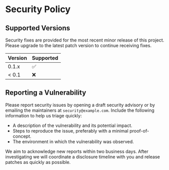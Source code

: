 # Security Policy

## Supported Versions

Security fixes are provided for the most recent minor release of this project.  Please upgrade to the latest patch version to continue receiving fixes.

| Version | Supported          |
| ------- | ------------------ |
| 0.1.x   | :white_check_mark: |
| < 0.1   | :x:                |

## Reporting a Vulnerability

Please report security issues by opening a draft security advisory or by emailing the maintainers at `security@example.com`.  Include the following information to help us triage quickly:

* A description of the vulnerability and its potential impact.
* Steps to reproduce the issue, preferably with a minimal proof-of-concept.
* The environment in which the vulnerability was observed.

We aim to acknowledge new reports within two business days.  After investigating we will coordinate a disclosure timeline with you and release patches as quickly as possible.
